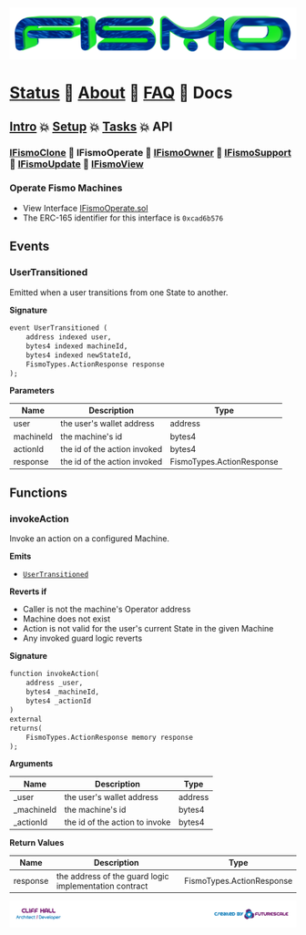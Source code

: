 ![Fismo](../images/fismo-logo.png)
# [Status](../README.md) 🧪 [About](../about.md) 🧪 [FAQ](../faq.md) 🧪 Docs

## [Intro](../intro.md) 💥 [Setup](../setup.md) 💥 [Tasks](../tasks.md) 💥 API

### [IFismoClone](IFismoClone.md) 🔬 IFismoOperate 🔬 [IFismoOwner](IFismoOwner.md) 🔬 [IFismoSupport](IFismoSupport.md) 🔬 [IFismoUpdate](IFismoUpdate.md) 🔬 [IFismoView](IFismoView.md)

### Operate Fismo Machines
* View Interface [IFismoOperate.sol](../../contracts/interfaces/IFismoOperate.sol)
* The ERC-165 identifier for this interface is `0xcad6b576`

## Events

### UserTransitioned
Emitted when a user transitions from one State to another.

**Signature**
```solidity
event UserTransitioned (
    address indexed user, 
    bytes4 indexed machineId, 
    bytes4 indexed newStateId, 
    FismoTypes.ActionResponse response
);
```
**Parameters**

| Name        | Description                  | Type     |
|-------------|------------------------------|----------|
| user        | the user's wallet address    | address  | 
| machineId   | the machine's id             | bytes4  | 
| actionId | the id of the action invoked | bytes4  | 
| response | the id of the action invoked | FismoTypes.ActionResponse  |

## Functions

### invokeAction
Invoke an action on a configured Machine.

**Emits**
* [`UserTransitioned`](#usertransitioned)

**Reverts if**
- Caller is not the machine's Operator address
- Machine does not exist
- Action is not valid for the user's current State in the given Machine
- Any invoked guard logic reverts

**Signature**
```solidity
function invokeAction(
    address _user, 
    bytes4 _machineId, 
    bytes4 _actionId
) 
external
returns(
    FismoTypes.ActionResponse memory response
);
```

**Arguments**

| Name      | Description                    | Type     |
| ----------- |--------------------------------|----------|
| _user | the user's wallet address      | address  | 
| _machineId | the machine's id               | bytes4  | 
| _actionId | the id of the action to invoke | bytes4  | 

**Return Values**

| Name        | Description                                | Type          |
| ------------- |--------------------------------------------|-------------|
| response | the address of the guard logic implementation contract| FismoTypes.ActionResponse |

[![Created by Futurescale](../images/created-by.png)](https://futurescale.com)
